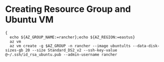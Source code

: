 # Creating Resource Group and Ubuntu VM

```
{ 
  echo ${AZ_GROUP_NAME:=rancher};echo ${AZ_REGION:=eastus} 
  az vm
  az vm create -g $AZ_GROUP -n rancher --image ubuntults --data-disk-sizes-gb 20 --size Standard_DS2_v2 --ssh-key-value @~/.ssh/id_rsa_ubuntu.pub --admin-username rancher
```
